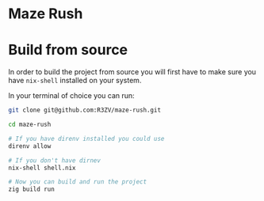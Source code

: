 # Maze Rush

# Build from source

In order to build the project from source you will first have to make
sure you have `nix-shell` installed on your system.

In your terminal of choice you can run:
```bash
git clone git@github.com:R3ZV/maze-rush.git

cd maze-rush

# If you have direnv installed you could use
direnv allow

# If you don't have dirnev
nix-shell shell.nix

# Now you can build and run the project
zig build run
```
